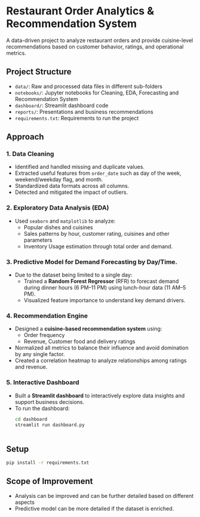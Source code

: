   # Restaurant Order Analytics & Recommendation System
  
  A data-driven project to analyze restaurant orders and provide cuisine-level recommendations based on customer behavior, ratings, and operational metrics.
  
  ## Project Structure
  
  - `data/`: Raw and processed data files in different sub-folders
  - `notebooks/`: Jupyter notebooks for Cleaning, EDA, Forecasting and Recommendation System
  - `dashboard/`: Streamlit dashboard code
  - `reports/`: Presentations and business recommendations
  - `requirements.txt`: Requirements to run the project 
  
  ## Approach
  
  ### 1. Data Cleaning
  - Identified and handled missing and duplicate values.
  - Extracted useful features from `order_date` such as day of the week, weekend/weekday flag, and month.
  - Standardized data formats across all columns.
  - Detected and mitigated the impact of outliers.
  
  ### 2. Exploratory Data Analysis (EDA)
  - Used `seaborn` and `matplotlib` to analyze:
    - Popular dishes and cuisines
    - Sales patterns by hour, customer rating, cuisines and other parameters
    - Inventory Usage estimation through total order and demand.
  
  ### 3. Predictive Model for Demand Forecasting by Day/Time.
  - Due to the dataset being limited to a single day:
    - Trained a **Random Forest Regressor** (RFR) to forecast demand during dinner hours (6 PM–11 PM) using lunch-hour data (11 AM–5 PM).
    - Visualized feature importance to understand key demand drivers.
  
  ### 4. Recommendation Engine
  - Designed a **cuisine-based recommendation system** using:
    - Order frequency
    - Revenue, Customer food and delivery ratings
  - Normalized all metrics to balance their influence and avoid domination by any single factor.
  - Created a correlation heatmap to analyze relationships among ratings and revenue.
  
  ### 5. Interactive Dashboard
  - Built a **Streamlit dashboard** to interactively explore data insights and support business decisions.
  - To run the dashboard:
    ```bash
    cd dashboard
    streamlit run dashboard.py
  
  ## Setup
  ```bash
  pip install -r requirements.txt
  ```

## Scope of Improvement
- Analysis can be improved and can be further detailed based on different aspects
- Predictive model can be more detailed if the dataset is enriched.
